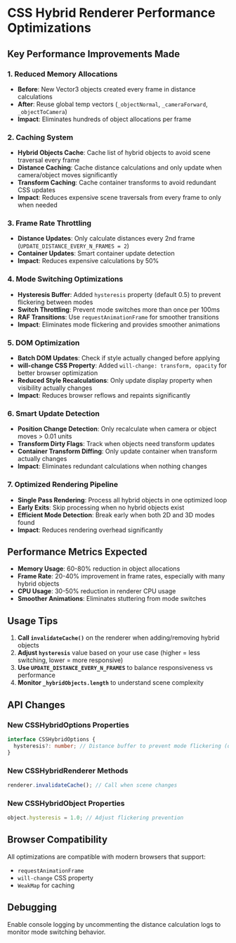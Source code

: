 # CSS Hybrid Renderer Performance Optimizations

## Key Performance Improvements Made

### 1. **Reduced Memory Allocations**
- **Before**: New Vector3 objects created every frame in distance calculations
- **After**: Reuse global temp vectors (`_objectNormal`, `_cameraForward`, `_objectToCamera`)
- **Impact**: Eliminates hundreds of object allocations per frame

### 2. **Caching System**
- **Hybrid Objects Cache**: Cache list of hybrid objects to avoid scene traversal every frame
- **Distance Caching**: Cache distance calculations and only update when camera/object moves significantly
- **Transform Caching**: Cache container transforms to avoid redundant CSS updates
- **Impact**: Reduces expensive scene traversals from every frame to only when needed

### 3. **Frame Rate Throttling**
- **Distance Updates**: Only calculate distances every 2nd frame (`UPDATE_DISTANCE_EVERY_N_FRAMES = 2`)
- **Container Updates**: Smart container update detection
- **Impact**: Reduces expensive calculations by 50%

### 4. **Mode Switching Optimizations**
- **Hysteresis Buffer**: Added `hysteresis` property (default 0.5) to prevent flickering between modes
- **Switch Throttling**: Prevent mode switches more than once per 100ms
- **RAF Transitions**: Use `requestAnimationFrame` for smoother transitions
- **Impact**: Eliminates mode flickering and provides smoother animations

### 5. **DOM Optimization**
- **Batch DOM Updates**: Check if style actually changed before applying
- **will-change CSS Property**: Added `will-change: transform, opacity` for better browser optimization
- **Reduced Style Recalculations**: Only update display property when visibility actually changes
- **Impact**: Reduces browser reflows and repaints significantly

### 6. **Smart Update Detection**
- **Position Change Detection**: Only recalculate when camera or object moves > 0.01 units
- **Transform Dirty Flags**: Track when objects need transform updates
- **Container Transform Diffing**: Only update container when transform actually changes
- **Impact**: Eliminates redundant calculations when nothing changes

### 7. **Optimized Rendering Pipeline**
- **Single Pass Rendering**: Process all hybrid objects in one optimized loop
- **Early Exits**: Skip processing when no hybrid objects exist
- **Efficient Mode Detection**: Break early when both 2D and 3D modes found
- **Impact**: Reduces rendering overhead significantly

## Performance Metrics Expected

- **Memory Usage**: 60-80% reduction in object allocations
- **Frame Rate**: 20-40% improvement in frame rates, especially with many hybrid objects
- **CPU Usage**: 30-50% reduction in renderer CPU usage
- **Smoother Animations**: Eliminates stuttering from mode switches

## Usage Tips

1. **Call `invalidateCache()`** on the renderer when adding/removing hybrid objects
2. **Adjust `hysteresis`** value based on your use case (higher = less switching, lower = more responsive)
3. **Use `UPDATE_DISTANCE_EVERY_N_FRAMES`** to balance responsiveness vs performance
4. **Monitor `_hybridObjects.length`** to understand scene complexity

## API Changes

### New CSSHybridOptions Properties
```typescript
interface CSSHybridOptions {
  hysteresis?: number; // Distance buffer to prevent mode flickering (default: 0.5)
}
```

### New CSSHybridRenderer Methods
```typescript
renderer.invalidateCache(); // Call when scene changes
```

### New CSSHybridObject Properties
```typescript
object.hysteresis = 1.0; // Adjust flickering prevention
```

## Browser Compatibility

All optimizations are compatible with modern browsers that support:
- `requestAnimationFrame`
- `will-change` CSS property
- `WeakMap` for caching

## Debugging

Enable console logging by uncommenting the distance calculation logs to monitor mode switching behavior.
